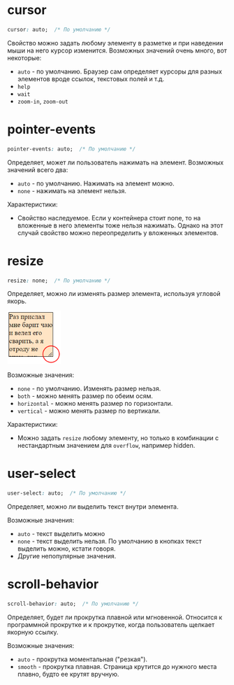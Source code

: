 # cursor

```css
cursor: auto;  /* По умолчанию */
```

Свойство можно задать любому элементу в разметке и при наведении мыши на него курсор изменится. Возможных значений очень много, вот некоторые:

* `auto` - по умолчанию. Браузер сам определяет курсоры для разных элементов вроде ссылок, текстовых полей и т.д.
* `help`
* `wait`
* `zoom-in`, `zoom-out`

# pointer-events

```css
pointer-events: auto;  /* По умолчанию */
```

Определяет, может ли пользователь нажимать на элемент. Возможных значений всего два:

* `auto` - по умолчанию. Нажимать на элемент можно.
* `none` - нажимать на элемент нельзя.

Характеристики:

* Свойство наследуемое. Если у контейнера стоит none, то на вложенные в него элементы тоже нельзя нажимать. Однако на этот случай свойство можно переопределить у вложенных элементов.

# resize

```css
resize: none;  /* По умолчанию */
```

Определяет, можно ли изменять размер элемента, используя угловой якорь.

<img src="img/resize.png" alt="resize" style="zoom:80%;" />

Возможные значения:

* `none` - по умолчанию. Изменять размер нельзя.
* `both` - можно менять размер по обеим осям.
* `horizontal` - можно менять размер по горизонтали.
* `vertical` - можно менять размер по вертикали.

Характеристики:

* Можно задать `resize` любому элементу, но только в комбинации с нестандартным значением для `overflow`, например hidden.

# user-select

```css
user-select: auto;  /* По умолчанию */
```

Определяет, можно ли выделить текст внутри элемента.

Возможные значения:

* `auto` - текст выделить можно
* `none` - текст выделить нельзя. По умолчанию в кнопках текст выделить можно, кстати говоря.
* Другие непопулярные значения.

# scroll-behavior

```css
scroll-behavior: auto;  /* По умолчанию */
```

Определяет, будет ли прокрутка плавной или мгновенной. Относится к программной прокрутке и к прокрутке, когда пользователь щелкает якорную ссылку.

Возможные значения:

* `auto` - прокрутка моментальная ("резкая").
* `smooth` - прокрутка плавная. Страница крутится до нужного места плавно, будто ее крутят вручную.